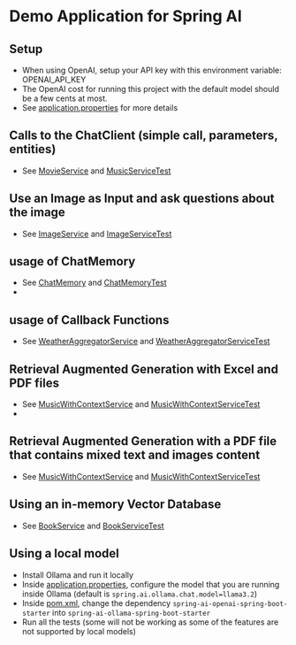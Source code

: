 # Demo Application for Spring AI

## Setup
* When using OpenAI, setup your API key with this environment variable: OPENAI_API_KEY
* The OpenAI cost for running this project with the default model should be a few cents at most. 
* See [application.properties](src/main/resources/application.properties) for more details

## Calls to the ChatClient (simple call, parameters, entities)
* See [MovieService](src/main/java/com/spring/example_01_movie/MovieService.java) and [MusicServiceTest](src/test/java/com/spring/example_01_movie/MovieServiceTest.java)

## Use an Image as Input and ask questions about the image
* See [ImageService](src/main/java/com/spring/example_02_multimodal/ImageService.java) and [ImageServiceTest](src/test/java/com/spring/example_02_multimodal/ImageServiceTest.java)

## usage of ChatMemory
* See [ChatMemory](src/main/java/com/spring/example_03_chatMemory/ChatMemoryService.java) and [ChatMemoryTest](src/test/java/com/spring/example_03_chatMemory/ChatMemoryServiceTest.java)
* 
## usage of Callback Functions
* See [WeatherAggregatorService](src/main/java/com/spring/example_06_function/WeatherAggregatorService.java) and [WeatherAggregatorServiceTest](src/test/java/com/spring/example_06_function/WeatherAggregatorServiceTest.java)

## Retrieval Augmented Generation with Excel and PDF files
* See [MusicWithContextService](src/main/java/com/spring/example_04_RAG/MusicService.java) and [MusicWithContextServiceTest](src/test/java/com/spring/example_04_RAG/MusicServiceTest.java)
* 
## Retrieval Augmented Generation with a PDF file that contains mixed text and images content
* See [MusicWithContextService](src/main/java/com/spring/example_04_RAG/RichDocumentService.java) and [MusicWithContextServiceTest](src/test/java/com/spring/example_04_RAG/RichDocumentServiceTest.java)

## Using an in-memory Vector Database
* See [BookService](src/main/java/com/spring/example_05_vector/BookService.java) and [BookServiceTest](src/test/java/com/spring/example_05_vector/BookServiceTest.java)

## Using a local model
* Install Ollama and run it locally
* Inside [application.properties](src/main/resources/application.properties), configure the model that you are running inside Ollama (default is `spring.ai.ollama.chat.model=llama3.2`)
* Inside [pom.xml](src/main/resources/pom.xml), change the dependency `spring-ai-openai-spring-boot-starter` into `spring-ai-ollama-spring-boot-starter`
* Run all the tests (some will not be working as some of the features are not supported by local models)



